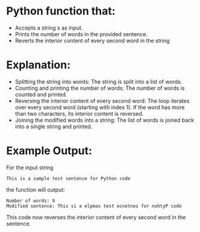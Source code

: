 # Python function that:

- Accepts a string s as input.
- Prints the number of words in the provided sentence.
- Reverts the interior content of every second word in the string

# Explanation: 

- Splitting the string into words: The string is split into a list of words.
- Counting and printing the number of words: The number of words is counted and printed.
- Reversing the interior content of every second word: The loop iterates over every second word (starting with index 1). If the word has more than two characters, its interior content is reversed.
- Joining the modified words into a string: The list of words is joined back into a single string and printed.

# Example Output:
For the input string 
```
This is a sample test sentence for Python code
```

the function will output:
```
Number of words: 9
Modified sentence: This si a elpmas test ecnetnes for nohtyP code
```
This code now reverses the interior content of every second word in the sentence.
